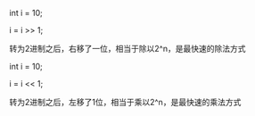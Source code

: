 int i = 10;

i = i >> 1;

转为2进制之后，右移了一位，相当于除以2^n，是最快速的除法方式

int i = 10;

i = i << 1;

转为2进制之后，左移了1位，相当于乘以2^n，是最快速的乘法方式